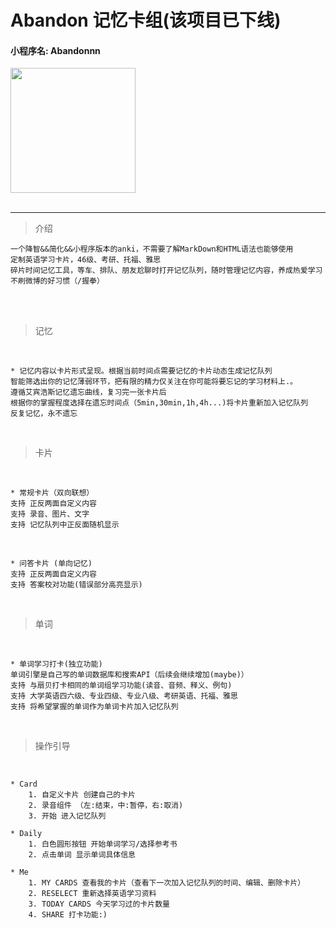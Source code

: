 **Abandon** 记忆卡组(该项目已下线)
=
#### 小程序名: Abandonnn

<div style="align:center;width:100%;">
   <img src="https://img.xhfkindergarten.cn/default-bird.png" width="200" />
</div>
<br>

---

> 介绍

    一个降智&&简化&&小程序版本的anki，不需要了解MarkDown和HTML语法也能够使用
    定制英语学习卡片，46级、考研、托福、雅思
    碎片时间记忆工具，等车、排队、朋友尬聊时打开记忆队列，随时管理记忆内容，养成热爱学习不刷微博的好习惯（/握拳）
<br><br>
> 记忆

<br>

    * 记忆内容以卡片形式呈现。根据当前时间点需要记忆的卡片动态生成记忆队列
    智能筛选出你的记忆薄弱环节，把有限的精力仅关注在你可能将要忘记的学习材料上.。
    遵循艾宾浩斯记忆遗忘曲线，复习完一张卡片后
    根据你的掌握程度选择在遗忘时间点（5min,30min,1h,4h...)将卡片重新加入记忆队列
    反复记忆，永不遗忘

<br>

    
> 卡片

<br>

    * 常规卡片（双向联想）
    支持 正反两面自定义内容
    支持 录音、图片、文字
    支持 记忆队列中正反面随机显示
    
<br>

    * 问答卡片 (单向记忆)
    支持 正反两面自定义内容
    支持 答案校对功能(错误部分高亮显示)
    
<br>

> 单词

<br>

    * 单词学习打卡(独立功能)
    单词引擎是自己写的单词数据库和搜索API（后续会继续增加(maybe)）
    支持 与扇贝打卡相同的单词组学习功能(读音、音频、释义、例句)
    支持 大学英语四六级、专业四级、专业八级、考研英语、托福、雅思
    支持 将希望掌握的单词作为单词卡片加入记忆队列
    
<br>

> 操作引导

<br>

    * Card
        1. 自定义卡片 创建自己的卡片
        2. 录音组件 （左:结束，中:暂停，右:取消)
        3. 开始 进入记忆队列
        
    * Daily
        1. 白色圆形按钮 开始单词学习/选择参考书
        2. 点击单词 显示单词具体信息
    
    * Me 
        1. MY CARDS 查看我的卡片（查看下一次加入记忆队列的时间、编辑、删除卡片）
        2. RESELECT 重新选择英语学习资料
        3. TODAY CARDS 今天学习过的卡片数量
        4. SHARE 打卡功能:)


    

